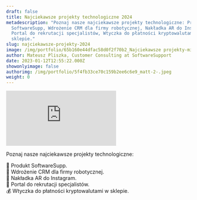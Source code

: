 ```yaml
---
draft: false
title: Najciekawsze projekty technologiczne 2024
metadescription: "Poznaj nasze najciekawsze projekty technologiczne: Produkt
  SoftwareSupp, Wdrożenie CRM dla firmy robotycznej, Nakładka AR do Instagram,
  Portal do rekrutacji specjalistów, Wtyczka do płatności kryptowalutami w
  sklepie."
slug: najciekawsze-projekty-2024
image: /img/portfolio/65b160e44dfac58d0f2f70b2_Najciekawsze projekty-min.png
author: Mateusz Pliszka, Customer Consulting at SoftwareSupport
date: 2023-01-12T12:55:22.000Z
showonlyimage: false
authorimg: /img/portfolio/5f4fb33ce70c159b2ee6c6e9_matt-2-.jpeg
weight: 0
---
```

<iframe width="auto" height="auto" src="https://www.youtube.com/embed/cXWtwGNPGgU?si=ErthoOHHLKtlpXUL" title="YouTube video player" frameborder="0" allow="accelerometer; autoplay; clipboard-write; encrypted-media; gyroscope; picture-in-picture; web-share" allowfullscreen></iframe>

Poznaj nasze najciekawsze projekty technologiczne:

💼 Produkt SoftwareSupp.\
📠 Wdrożenie CRM dla firmy robotycznej.\
📸 Nakładka AR do Instagram.\
👔 Portal do rekrutacji specjalistów.\
💰 Wtyczka do płatności kryptowalutami w sklepie.